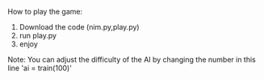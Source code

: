 How to play the game:
1. Download the code (nim.py,play.py)
2. run play.py
3. enjoy

Note:
You can adjust the difficulty of the AI by changing the number in this line 'ai = train(100)'
